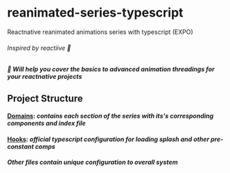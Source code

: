 # reanimated-series-typescript
Reactnative reanimated animations series with typescript (EXPO)
 ###### Inspired by reactiive 🙋 
 ##### 🧭 Will help you cover the basics to advanced animation threadings for your reactnative projects

## Project Structure
  #### [Domains](domain): *contains each section of the series with its's corresponding components and index file*
  #### [Hooks](hooks): _official typescript configuration for loading splash and other pre-constant comps_
  ##### Other files contain unique configuration to overall system
